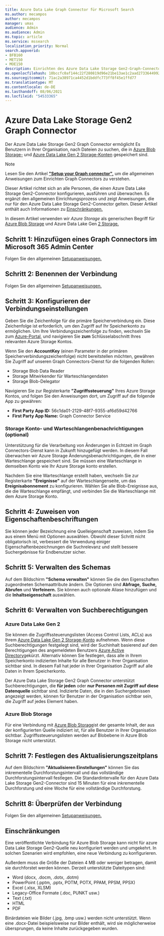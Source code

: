 ```yaml
---
title: Azure Data Lake Graph Connector für Microsoft Search
ms.author: mecampos
author: mecampos
manager: umas
audience: Admin
ms.audience: Admin
ms.topic: article
ms.service: mssearch
localization_priority: Normal
search.appverid:
- BFB160
- MET150
- MOE150
description: Einrichten des Azure Data Lake Storage Gen2-Graph-Connectors für Microsoft Search
ms.openlocfilehash: 10bccfc0af144c22f280819d96e21be13ae1c2aad273364499296b6289d3a1e5
ms.sourcegitcommit: 71ac2a38971ca4452d1bddfc773ff8f45e1ffd77
ms.translationtype: MT
ms.contentlocale: de-DE
ms.lasthandoff: 08/06/2021
ms.locfileid: "54533365"
---
```

<!---Previous ms.author: monaray --->

# <a name="azure-data-lake-storage-gen2-graph-connector"></a>Azure Data Lake Storage Gen2 Graph Connector

Der Azure Data Lake Storage Gen2 Graph Connector ermöglicht Es Benutzern in Ihrer Organisation, nach Dateien zu suchen, die in [Azure Blob Storage-](/azure/storage/blobs/storage-blobs-introduction) und [Azure Data Lake Gen 2 Storage-Konten](/azure/storage/blobs/data-lake-storage-introduction) gespeichert sind.

> [!NOTE]
> Lesen Sie den Artikel [**"Setup your Graph connector",**](configure-connector.md) um die allgemeinen Anweisungen zum Einrichten Graph Connectors zu verstehen.

Dieser Artikel richtet sich an alle Personen, die einen Azure Data Lake Storage Gen2-Connector konfigurieren, ausführen und überwachen. Es ergänzt den allgemeinen Einrichtungsprozess und zeigt Anweisungen, die nur für den Azure Data Lake Storage Gen2-Connector gelten. Dieser Artikel enthält auch Informationen zu [Einschränkungen.](#limitations)

In diesem Artikel verwenden wir *Azure Storage* als generischen Begriff für [Azure Blob Storage](/azure/storage/blobs/storage-blobs-introduction) und Azure Data Lake Gen [2 Storage.](/azure/storage/blobs/data-lake-storage-introduction)

## <a name="step-1-add-a-graph-connector-in-the-microsoft-365-admin-center"></a>Schritt 1: Hinzufügen eines Graph Connectors im Microsoft 365 Admin Center

Folgen Sie den allgemeinen [Setupanweisungen.](./configure-connector.md)
<!---If the above phrase does not apply, delete it and insert specific details for your data source that are different from general setup instructions.-->

## <a name="step-2-name-the-connection"></a>Schritt 2: Benennen der Verbindung

Folgen Sie den allgemeinen [Setupanweisungen.](./configure-connector.md)
<!---If the above phrase does not apply, delete it and insert specific details for your data source that are different from general setup instructions.-->

## <a name="step-3-configure-the-connection-settings"></a>Schritt 3: Konfigurieren der Verbindungseinstellungen

Geben Sie die Zeichenfolge für die primäre Speicherverbindung ein. Diese Zeichenfolge ist erforderlich, um den Zugriff auf Ihr Speicherkonto zu ermöglichen. Um Ihre Verbindungszeichenfolge zu finden, wechseln Sie zum [Azure-Portal,](https://ms.portal.azure.com/#home) und navigieren Sie **zum** Schlüsselabschnitt Ihres relevanten Azure Storage Kontos.

Wenn Sie den **AccountKey** (einen Parameter in der primären Speicherverbindungszeichenfolge) nicht bereitstellen möchten, gewähren Sie Zugriff auf unseren Graph Connectors-Dienst für die folgenden Rollen:

* Storage Blob Data Reader
* Storage Mitwirkender für Warteschlangendaten
* Storage Blob-Delegator

Navigieren Sie zur Registerkarte **"Zugriffssteuerung"** Ihres Azure Storage Kontos, und folgen Sie den Anweisungen dort, um Zugriff auf die folgende App zu gewähren:

* **First Party App ID:** 56c1da01-2129-48f7-9355-af6d59d42766
* **First Party App Name:** Graph Connector Service

### <a name="storage-account-and-queue-notifications-optional"></a>Storage Konto- und Warteschlangenbenachrichtigungen (optional)

Unterstützung für die Verarbeitung von Änderungen in Echtzeit im Graph Connectors-Dienst kann in Zukunft hinzugefügt werden. In diesem Fall überwachen wir Azure Storage Änderungsbenachrichtigungen, die in einer Warteschlange gespeichert sind. Sie müssen eine Warteschlange in demselben Konto wie Ihr Azure Storage konto erstellen.

Nachdem Sie eine Warteschlange erstellt haben, wechseln Sie zur Registerkarte **"Ereignisse"** auf der Warteschlangenseite, um das **Ereignisabonnement** zu konfigurieren. Wählen Sie alle Blob-Ereignisse aus, die die Warteschlange empfängt, und verbinden Sie die Warteschlange mit dem Azure Storage Konto.

## <a name="step-4-assign-property-labels"></a>Schritt 4: Zuweisen von Eigenschaftenbeschriftungen

Sie können jeder Bezeichnung eine Quelleigenschaft zuweisen, indem Sie aus einem Menü mit Optionen auswählen. Obwohl dieser Schritt nicht obligatorisch ist, verbessert die Verwendung einiger Eigenschaftenbezeichnungen die Suchrelevanz und stellt bessere Suchergebnisse für Endbenutzer sicher.

## <a name="step-5-manage-schema"></a>Schritt 5: Verwalten des Schemas

Auf dem Bildschirm **"Schema verwalten"** können Sie die den Eigenschaften zugeordneten Schemaattribute ändern. Die Optionen sind **Abfrage,** **Suche,** **Abrufen** und **Verfeinern.** Sie können auch optionale Aliase hinzufügen und die **Inhaltseigenschaft** auswählen.

## <a name="step-6-manage-search-permissions"></a>Schritt 6: Verwalten von Suchberechtigungen

### <a name="azure-data-lake-gen-2"></a>Azure Data Lake Gen 2

Sie können die Zugriffssteuerungslisten (Access Control Lists, ACLs) aus Ihrem [Azure Data Lake Gen 2 Storage-Konto](/azure/storage/blobs/data-lake-storage-introduction) aufnehmen. Wenn diese Suchberechtigungen festgelegt sind, wird der Suchinhalt basierend auf den Berechtigungen des angemeldeten Benutzers [Azure Active Directory](/azure/active-directory/)gekürzt. Alternativ können Sie festlegen, dass alle in Ihrem Speicherkonto indizierten Inhalte für alle Benutzer in Ihrer Organisation sichtbar sind. In diesem Fall hat jeder in Ihrer Organisation Zugriff auf alle Daten in Ihrem Speicherkonto.

Der Azure Data Lake Storage Gen2 Graph Connector unterstützt Suchberechtigungen, die **für jeden** oder **nur Personen mit Zugriff auf diese Datenquelle** sichtbar sind. Indizierte Daten, die in den Suchergebnissen angezeigt werden, können für Benutzer in der Organisation sichtbar sein, die Zugriff auf jedes Element haben.

### <a name="azure-blob-storage"></a>Azure Blob Storage

Für eine Verbindung mit [Azure Blob Storage](/azure/storage/blobs/storage-blobs-introduction)ist der gesamte Inhalt, der aus der konfigurierten Quelle indiziert ist, für alle Benutzer in Ihrer Organisation sichtbar. Zugriffssteuerungslisten werden auf Blobebene in Azure Blob Storage nicht unterstützt.

## <a name="step-7-set-the-refresh-schedule"></a>Schritt 7: Festlegen des Aktualisierungszeitplans

Auf dem Bildschirm **"Aktualisieren Einstellungen"** können Sie das inkrementelle Durchforstungsintervall und das vollständige Durchforstungsintervall festlegen. Die Standardintervalle für den Azure Data Lake Storage Gen2-Connector sind 15 Minuten für eine inkrementelle Durchforstung und eine Woche für eine vollständige Durchforstung.

## <a name="step-8-review-connection"></a>Schritt 8: Überprüfen der Verbindung

Folgen Sie den allgemeinen [Setupanweisungen.](./configure-connector.md)
<!---If the above phrase does not apply, delete it and insert specific details for your data source that are different from general setup instructions.-->

<!---## Troubleshooting-->
<!---Insert troubleshooting recommendations for this data source-->

## <a name="limitations"></a>Einschränkungen

Eine veröffentlichte Verbindung für Azure Blob Storage kann nicht für azure Data Lake Storage Gen2-Quelle neu konfiguriert werden und umgekehrt. In solchen Szenarien wird empfohlen, eine neue Verbindung zu konfigurieren.

Außerdem muss die Größe der Dateien 4 MB oder weniger betragen, damit sie durchforstet werden können. Derzeit unterstützte Dateitypen sind:

* Word (docx, .docm, .dotx, .dotm)
* PowerPoint (.pptm, .pptx, POTM, POTX, PPAM, PPSM, PPSX)
* Excel (.xlsx, XLSM)
* Legacy-Office Formate (.doc, PUNKT usw.)
* Text (.txt)
* HTML
* PDF

Binärdateien wie Bilder (.jpg, .bmp usw.) werden nicht unterstützt. Wenn eine .docx-Datei beispielsweise nur Bilder enthält, wird sie möglicherweise übersprungen, da keine Inhalte zurückgegeben wurden.